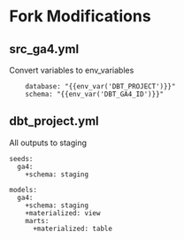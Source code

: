 # Fork Modifications

## src_ga4.yml
Convert variables to env_variables
```
    database: "{{env_var('DBT_PROJECT')}}" 
    schema: "{{env_var('DBT_GA4_ID')}}" 
```

## dbt_project.yml
All outputs to staging
```
seeds:
  ga4:
    +schema: staging
    
models:
  ga4:
    +schema: staging
    +materialized: view
    marts:
      +materialized: table
```
